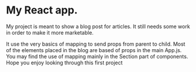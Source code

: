 # My React app.

<p>My project is meant to show a blog post for articles. It still needs some work in order to make it more marketable.</p>

<p>It use the very basics of mapping to send props from parent to child. Most of the elements placed in the blog are based of props in the main App.js. You may find the use of mapping mainly in the Section part of components. Hope you enjoy looking through this first project</p>
